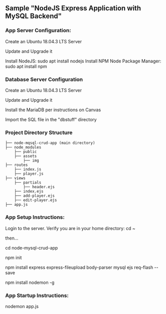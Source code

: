 ## Sample "NodeJS Express Application with MySQL Backend"

### App Server Configuration:

Create an Ubuntu 18.04.3 LTS Server

Update and Upgrade it

Install NodeJS:  sudo apt install nodejs
Install NPM Node Package Manager:   sudo apt install npm

### Database Server Configuration

Create an Ubuntu 18.04.3 LTS Server

Update and Upgrade it

Install the MariaDB per instructions on Canvas

Import the SQL file in the "dbstuff" directory


### Project Directory Structure

    ├── node-mqsql-crud-app (main directory)   
    ├── node_modules
        ├── public
        ├── assets 
            ├── img
    ├── routes
        ├── index.js
        ├── player.js
    ├── views
        ├── partials 
            ├── header.ejs
        ├── index.ejs
        ├── add-player.ejs
        ├── edit-player.ejs
    ├── app.js  

### App Setup Instructions:

Login to the server. Verify you are in your home directory: cd ~

then...

cd node-mysql-crud-app

npm init

npm install express express-fileupload body-parser mysql ejs req-flash --save

npm install nodemon -g

### App Startup Instructions:

nodemon app.js
